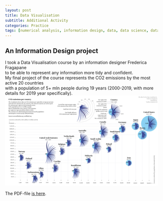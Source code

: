 ```yaml
---
layout: post
title: Data Visualisation
subtitle: Additional Activity
categories: Practice
tags: [numerical analysis, information design, data, data science, data visualisation, R, scatterplot]
---
```


## An Information Design project

I took a Data Visualisation course by an information designer Frederica Fragapane  <br>
to be able to represent any information more tidy and confident. <br>
My final project of the course represents the CO2 emissions by the most active 20 countries  <br>
with a population of 5+ mln people during 19 years (2000-2019, with more details for 2019 year specifically). <br>
 ![Emissions](/assets/images/banners/Emissions_small.jpg)<br>

The PDF-file [is here](https://github.com/Vasilisalook/vasilisalook.github.io/blob/main/Emissions.pdf).
